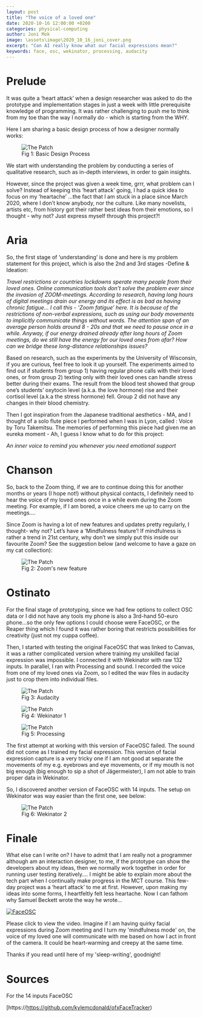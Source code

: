 ```yaml
---
layout: post
title: "The voice of a loved one"
date: 2020-10-16 12:00:00 +0200
categories: physical-computing
author: Joni Mok
image: \assets\image\2020_10_16_joni_cover.png
excerpt: "Can AI really know what our facial expressions mean?"
keywords: face, osc, wekinator, processing, audacity
---
```


# Prelude

It was quite a ‘heart attack’ when a design researcher was asked to do the prototype and implementation stages in just a week with little prerequisite knowledge of programming.
It was rather challenging to push me to think from my toe than the way I normally do - which is starting from the WHY.

Here I am sharing a basic design process of how a designer normally works:

<figure>
<img src="/assets/image/2020_10_16_joni_design_p.png" alt="The Patch" width="%" align="middle"/>
<figcaption>Fig 1: Basic Design Process</figcaption>
</figure>

We start with understanding the problem by conducting a series of qualitative research, such as in-depth interviews, in order to gain insights.

However, since the project was given a week time, grrr, what problem can I solve? Instead of keeping this ‘heart attack’ going, I had a quick idea to focus on my ‘heartache’ ...the fact that I am stuck in a place since March 2020,  where I don’t know anybody, nor the culture.
Like many novelists, artists etc, from history got their rather best ideas from their emotions, so I thought - why not? Just express myself through this project?!


# Aria

So, the first stage of ‘understanding’ is done and here is my problem statement for this project, which is also the 2nd and 3rd stages -Define & Ideation:

<i> Travel restrictions or countries lockdowns
sperate many people from their loved ones. Online communication tools don’t solve the problem ever since the invasion of ZOOM-meetings. According to research, having long hours of digital meetings drain our energy and its effect is as bad as having chronic fatigue… I call this - ‘Zoom fatigue’ here.
It is because of the restrictions of non-verbal expressions, such as using our body movements to implicitly communicate things without words.
The attention span of an average person holds around 8 - 20s and that we need to pause once in a while. Anyway, if our energy drained already after long hours of Zoom meetings, do we still have the energy for our loved ones from afar?
How can we bridge these long-distance relationships issues? </i>

Based on research, such as the experiments by the University of Wisconsin, if you are curious, feel free to look it up yourself. The experiments aimed to find out if students from group 1) having regular phone calls with their loved ones, or from group 2) texting only with their loved ones can handle stress better during their exams.
The result from the blood test showed that group one’s students’ oxytocin level (a.k.a. the love hormone) rise and their cortisol level (a.k.a the stress hormone) fell. Group 2 did not have any changes in their blood chemistry.

Then I got inspiration from the Japanese traditional aesthetics - MA, and I thought of a solo flute piece I performed when I was in Lyon, called : Voice by Toru Takemitsu. The memories of performing this piece had given me an eureka moment - Ah, I guess I know what to do for this project:

<i> An inner voice to remind you whenever you need emotional support </i>

# Chanson

So, back to the Zoom thing, if we are to continue doing this for another months or years (I hope not!) without physical contacts, I definitely need to hear the voice of my loved ones once in a while even during the Zoom meeting. For example, if I am bored, a voice cheers me up to carry on the meetings….

Since Zoom is having a lot of new features and updates pretty regularly, I thought- why not? Let’s have a ‘Mindfulness feature’! If mindfulness is rather a trend in 21st century, why don’t we simply put this inside our favourite Zoom? See the suggestion below (and welcome to have a gaze on my cat collection):

<figure>
<img src="/assets/image/2020_10_16_joni_zoom.png" alt="The Patch" width="%" align="middle"/>
<figcaption>Fig 2: Zoom's new feature</figcaption>
</figure>


# Ostinato

For the final stage of prototyping, since we had few options to collect OSC data or I did not have any tools my phone is also a 3rd-hand 50-euro phone...so the only few options I could choose were FaceOSC, or the Reaper thing which I found it was rather boring that restricts possibilities for creativity (just not my cuppa coffee).

Then, I started with testing the original FaceOSC that was linked to Canvas, it was a rather complicated version where training my unskilled facial expression was impossible. I connected it with Wekinator with raw 132 inputs. In parallel, I ran with Processing and sound. I recorded the voice from one of my loved ones via Zoom, so I edited the wav files in audacity just to crop them into individual files.


<figure>
<img src="/assets/image/2020_10_16_joni_audacity_1.jpg" alt="The Patch" width="%" align="middle"/>
<figcaption>Fig 3: Audacity</figcaption>
</figure>

<figure>
<img src="/assets/image/2020_10_16_joni_wekinator_1.jpg" alt="The Patch" width="%" align="middle"/>
<figcaption>Fig 4: Wekinator 1</figcaption>
</figure>

<figure>
<img src="/assets/image/2020_10_16_joni_processing_1.jpg" alt="The Patch" width="%" align="middle"/>
<figcaption>Fig 5: Processing</figcaption>
</figure>



The first attempt at working with this version of FaceOSC failed. The sound did not come as I trained my facial expression. This version of facial expression capture is a very tricky one if I am not good at separate the movements of my e.g. eyebrows and eye movements, or if my mouth is not big enough (big enough to sip a shot of Jägermeister), I am not able to train proper data in Wekinator.

So, I discovered another version of FaceOSC with 14 inputs. The setup on Wekinator was way easier than the first one, see below:

<figure>
<img src="/assets/image/2020_10_16_joni_weki_2.jpg" alt="The Patch" width="%" align="middle"/>
<figcaption>Fig 6: Wekinator 2</figcaption>
</figure>



# Finale

What else can I write on? I have to admit that I am really not a programmer although am an interaction designer, to me, if the prototype can show the developers about my ideas, then we normally work together in order for running user testing iteratively…. I might be able to explain more about the tech part when I continually make progress in the MCT course. This few-day project was a ‘heart attack’ to me at first. However, upon making my ideas into some forms, I heartfeltly felt less heartache. Now I can fathom why Samuel Beckett wrote the way he wrote...

[![FaceOSC](/assets/image/2020_10_16_joni_cover.png)](https://www.youtube.com/watch?v=jVwoz0PIpYE&feature=youtu.be&ab_channel=mok614)


Please click to view the video.
Imagine if I am having quirky facial expressions during Zoom meeting and I turn my 'mindfulness mode' on, the voice of my loved one will communicate with me based on how I act in front of the camera. It could be heart-warming and creepy at the same time.

Thanks if you read until here of my 'sleep-writing', goodnight!


# Sources

For the 14 inputs FaceOSC

[https://https://github.com/kylemcdonald/ofxFaceTracker)
